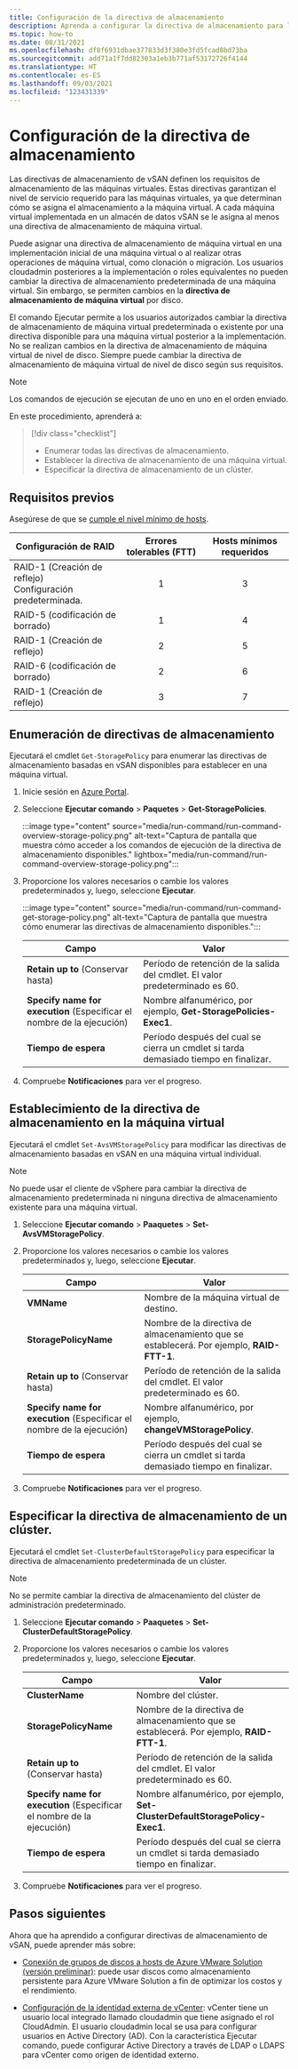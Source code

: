 ```yaml
---
title: Configuración de la directiva de almacenamiento
description: Aprenda a configurar la directiva de almacenamiento para las máquinas virtuales de Azure VMware Solution.
ms.topic: how-to
ms.date: 08/31/2021
ms.openlocfilehash: df8f6931dbae377833d3f380e3fd5fcad8bd73ba
ms.sourcegitcommit: add71a1f7dd82303a1eb3b771af53172726f4144
ms.translationtype: HT
ms.contentlocale: es-ES
ms.lasthandoff: 09/03/2021
ms.locfileid: "123431339"
---
```

# <a name="configure-storage-policy"></a>Configuración de la directiva de almacenamiento

Las directivas de almacenamiento de vSAN definen los requisitos de almacenamiento de las máquinas virtuales. Estas directivas garantizan el nivel de servicio requerido para las máquinas virtuales, ya que determinan cómo se asigna el almacenamiento a la máquina virtual. A cada máquina virtual implementada en un almacén de datos vSAN se le asigna al menos una directiva de almacenamiento de máquina virtual.

Puede asignar una directiva de almacenamiento de máquina virtual en una implementación inicial de una máquina virtual o al realizar otras operaciones de máquina virtual, como clonación o migración. Los usuarios cloudadmin posteriores a la implementación o roles equivalentes no pueden cambiar la directiva de almacenamiento predeterminada de una máquina virtual. Sin embargo, se permiten cambios en la **directiva de almacenamiento de máquina virtual** por disco. 

El comando Ejecutar permite a los usuarios autorizados cambiar la directiva de almacenamiento de máquina virtual predeterminada o existente por una directiva disponible para una máquina virtual posterior a la implementación. No se realizan cambios en la directiva de almacenamiento de máquina virtual de nivel de disco. Siempre puede cambiar la directiva de almacenamiento de máquina virtual de nivel de disco según sus requisitos.


>[!NOTE]
>Los comandos de ejecución se ejecutan de uno en uno en el orden enviado.


En este procedimiento, aprenderá a:

> [!div class="checklist"]
> * Enumerar todas las directivas de almacenamiento.
> * Establecer la directiva de almacenamiento de una máquina virtual.
> * Especificar la directiva de almacenamiento de un clúster.



## <a name="prerequisites"></a>Requisitos previos

Asegúrese de que se [cumple el nivel mínimo de hosts](https://docs.vmware.com/en/VMware-Cloud-on-AWS/services/com.vmware.vsphere.vmc-aws-manage-data-center-vms.doc/GUID-EDBB551B-51B0-421B-9C44-6ECB66ED660B.html).

|  **Configuración de RAID** | **Errores tolerables (FTT)** | **Hosts mínimos requeridos** |
| --- | :---: | :---: |
| RAID-1 (Creación de reflejo) <br />Configuración predeterminada.  | 1  | 3  |
| RAID-5 (codificación de borrado)  | 1  | 4  |
| RAID-1 (Creación de reflejo)  | 2  | 5  |
| RAID-6 (codificación de borrado)  | 2  | 6  |
| RAID-1 (Creación de reflejo)  | 3  | 7  |


 

## <a name="list-storage-policies"></a>Enumeración de directivas de almacenamiento

Ejecutará el cmdlet `Get-StoragePolicy` para enumerar las directivas de almacenamiento basadas en vSAN disponibles para establecer en una máquina virtual.

1. Inicie sesión en [Azure Portal](https://portal.azure.com).

1. Seleccione **Ejecutar comando** > **Paquetes** > **Get-StoragePolicies**.

   :::image type="content" source="media/run-command/run-command-overview-storage-policy.png" alt-text="Captura de pantalla que muestra cómo acceder a los comandos de ejecución de la directiva de almacenamiento disponibles." lightbox="media/run-command/run-command-overview-storage-policy.png":::

1. Proporcione los valores necesarios o cambie los valores predeterminados y, luego, seleccione **Ejecutar**.

   :::image type="content" source="media/run-command/run-command-get-storage-policy.png" alt-text="Captura de pantalla que muestra cómo enumerar las directivas de almacenamiento disponibles.":::
   
   | **Campo** | **Valor** |
   | --- | --- |
   | **Retain up to** (Conservar hasta)  | Período de retención de la salida del cmdlet. El valor predeterminado es 60.  |
   | **Specify name for execution** (Especificar el nombre de la ejecución)  | Nombre alfanumérico, por ejemplo, **Get-StoragePolicies-Exec1**. |
   | **Tiempo de espera**  |  Período después del cual se cierra un cmdlet si tarda demasiado tiempo en finalizar.  |

1. Compruebe **Notificaciones** para ver el progreso.




## <a name="set-storage-policy-on-vm"></a>Establecimiento de la directiva de almacenamiento en la máquina virtual

Ejecutará el cmdlet `Set-AvsVMStoragePolicy` para modificar las directivas de almacenamiento basadas en vSAN en una máquina virtual individual. 

>[!NOTE]
>No puede usar el cliente de vSphere para cambiar la directiva de almacenamiento predeterminada ni ninguna directiva de almacenamiento existente para una máquina virtual. 

1. Seleccione **Ejecutar comando** > **Paaquetes** > **Set-AvsVMStoragePolicy**.

1. Proporcione los valores necesarios o cambie los valores predeterminados y, luego, seleccione **Ejecutar**.

   | **Campo** | **Valor** |
   | --- | --- |
   | **VMName** | Nombre de la máquina virtual de destino. |
   | **StoragePolicyName** | Nombre de la directiva de almacenamiento que se establecerá. Por ejemplo, **RAID-FTT-1**. |
   | **Retain up to** (Conservar hasta)  | Período de retención de la salida del cmdlet. El valor predeterminado es 60.  |
   | **Specify name for execution** (Especificar el nombre de la ejecución)  | Nombre alfanumérico, por ejemplo, **changeVMStoragePolicy**.  |
   | **Tiempo de espera**  |  Período después del cual se cierra un cmdlet si tarda demasiado tiempo en finalizar.  |

1. Compruebe **Notificaciones** para ver el progreso.


## <a name="specify-storage-policy-for-a-cluster"></a>Especificar la directiva de almacenamiento de un clúster.

Ejecutará el cmdlet `Set-ClusterDefaultStoragePolicy` para especificar la directiva de almacenamiento predeterminada de un clúster.

>[!NOTE]
>No se permite cambiar la directiva de almacenamiento del clúster de administración predeterminado.

1. Seleccione **Ejecutar comando** > **Paaquetes** > **Set-ClusterDefaultStoragePolicy**.

1. Proporcione los valores necesarios o cambie los valores predeterminados y, luego, seleccione **Ejecutar**.

   | **Campo** | **Valor** |
   | --- | --- |
   | **ClusterName** | Nombre del clúster. |
   | **StoragePolicyName** | Nombre de la directiva de almacenamiento que se establecerá. Por ejemplo, **RAID-FTT-1**. |
   | **Retain up to** (Conservar hasta)  | Período de retención de la salida del cmdlet. El valor predeterminado es 60.  |
   | **Specify name for execution** (Especificar el nombre de la ejecución)  | Nombre alfanumérico, por ejemplo, **Set-ClusterDefaultStoragePolicy-Exec1**.  |
   | **Tiempo de espera**  |  Período después del cual se cierra un cmdlet si tarda demasiado tiempo en finalizar.  |

1. Compruebe **Notificaciones** para ver el progreso.



## <a name="next-steps"></a>Pasos siguientes

Ahora que ha aprendido a configurar directivas de almacenamiento de vSAN, puede aprender más sobre:

- [Conexión de grupos de discos a hosts de Azure VMware Solution (versión preliminar)](attach-disk-pools-to-azure-vmware-solution-hosts.md): puede usar discos como almacenamiento persistente para Azure VMware Solution a fin de optimizar los costos y el rendimiento.

- [Configuración de la identidad externa de vCenter](configure-identity-source-vcenter.md): vCenter tiene un usuario local integrado llamado cloudadmin que tiene asignado el rol CloudAdmin. El usuario cloudadmin local se usa para configurar usuarios en Active Directory (AD). Con la característica Ejecutar comando, puede configurar Active Directory a través de LDAP o LDAPS para vCenter como origen de identidad externo.
